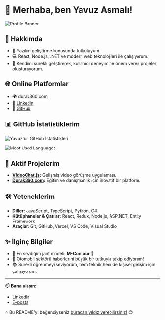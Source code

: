 # 👋 Merhaba, ben Yavuz Asmalı!

![Profile Banner](https://via.placeholder.com/1200x300?text=Durak360.com+%7C+Geliştirici+ve+Yenilikçi)

## 🚀 Hakkımda
- 🔧 Yazılım geliştirme konusunda tutkuluyum.
- 💻 React, Node.js, .NET ve modern web teknolojileri ile çalışıyorum.
- 🌟 Kendimi sürekli geliştirerek, kullanıcı deneyimine önem veren projeler oluşturuyorum.

## 🌐 Online Platformlar
- 🌍 [durak360.com](https://durak360.com)
- 💼 [LinkedIn](https://www.linkedin.com/in/yavuzasmali/)
- 📂 [GitHub](https://github.com/yasmali)

## 📊 GitHub İstatistiklerim
![Yavuz'un GitHub İstatistikleri](https://github-readme-stats.vercel.app/api?username=yasmali&show_icons=true&theme=radical)

![Most Used Languages](https://github-readme-stats.vercel.app/api/top-langs/?username=yasmali&layout=compact&theme=radical)

## 📌 Aktif Projelerim
- **[VideoChat.js](https://github.com/yasmali/videochat.js):** Gelişmiş video görüşme uygulaması.
- **[Durak360.com](https://durak360.com):** Eğitim ve danışmanlık için inovatif bir platform.

## 🛠️ Yeteneklerim
- **Diller:** JavaScript, TypeScript, Python, C#
- **Kütüphaneler & Çatılar:** React, Redux, Node.js, ASP.NET, Entity Framework
- **Araçlar:** Git, GitHub, Vercel, VS Code, Visual Studio

## ✨ İlginç Bilgiler
- 🎨 En sevdiğim jant modeli: **M-Contour** 💎
- 🚗 Otomobil sektörü haberlerini büyük bir tutkuyla takip ediyorum!
- 📚 Sürekli öğrenmeyi seviyorum, hem teknik hem de kişisel gelişim için çalışıyorum.

---

📫 **Bana ulaşın:** 
- [LinkedIn](https://www.linkedin.com/in/yavuzasmali/)
- [E-posta](mailto:yavuzasmali@gmail.com)

⭐️ Bu README'yi beğendiyseniz [buradan yıldız verebilirsiniz!](https://github.com/yasmali) 😊
